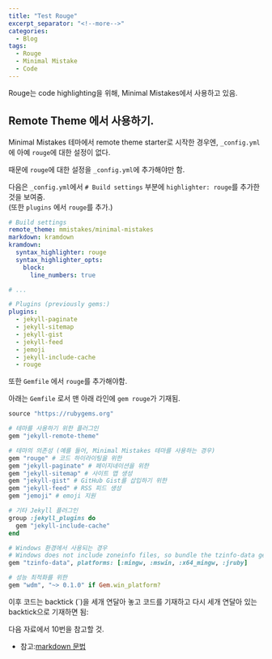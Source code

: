 ```yaml
---
title: "Test Rouge"
excerpt_separator: "<!--more-->"
categories:
  - Blog
tags:
  - Rouge
  - Minimal Mistake
  - Code
---
```


Rouge는 code highlighting을 위해, Minimal Mistakes에서 사용하고 있음.

<!--more-->

## Remote Theme 에서 사용하기.

Minimal Mistakes 테마에서 remote theme starter로 시작한 경우엔, `_config.yml` 에 아예 `rouge`에 대한 설정이 없다.

때문에 `rouge`에 대한 설정을 `_config.yml`에 추가해야만 함.

다음은 `_config.yml`에서 `# Build settings` 부분에 `highlighter: rouge`를 추가한 것을 보여줌.  
(또한 `plugins` 에서 `rouge`를 추가.)

```yml
# Build settings
remote_theme: mmistakes/minimal-mistakes
markdown: kramdown
kramdown:
  syntax_highlighter: rouge
  syntax_highlighter_opts:
    block:
      line_numbers: true

# ...

# Plugins (previously gems:)
plugins:
  - jekyll-paginate
  - jekyll-sitemap
  - jekyll-gist
  - jekyll-feed
  - jemoji
  - jekyll-include-cache
  - rouge
```

또한 `Gemfile` 에서 `rouge`를 추가해야함.

아래는 `Gemfile` 로서 맨 아래 라인에 `gem rouge`가 기재됨.

```ruby
source "https://rubygems.org"

# 테마를 사용하기 위한 플러그인
gem "jekyll-remote-theme"

# 테마의 의존성 (예를 들어, Minimal Mistakes 테마를 사용하는 경우)
gem "rouge" # 코드 하이라이팅을 위한
gem "jekyll-paginate" # 페이지네이션을 위한
gem "jekyll-sitemap" # 사이트 맵 생성
gem "jekyll-gist" # GitHub Gist를 삽입하기 위한
gem "jekyll-feed" # RSS 피드 생성
gem "jemoji" # emoji 지원

# 기타 Jekyll 플러그인
group :jekyll_plugins do
  gem "jekyll-include-cache"
end

# Windows 환경에서 사용되는 경우
# Windows does not include zoneinfo files, so bundle the tzinfo-data gem
gem "tzinfo-data", platforms: [:mingw, :mswin, :x64_mingw, :jruby]

# 성능 최적화를 위한
gem "wdm", "~> 0.1.0" if Gem.win_platform?
```

이후 코드는 backtick (`)을 세개 연달아 놓고 코드를 기재하고 다시 세개 연달아 있는 backtick으로 기재하면 됨:

다음 자료에서 10번을 참고할 것.
* 참고:[markdown 문법](https://dsaint31.tistory.com/205)


